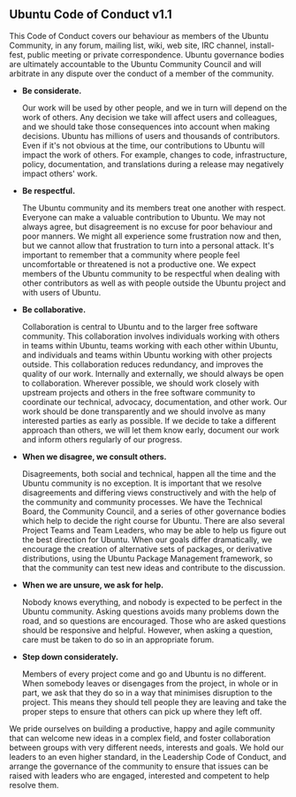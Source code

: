 ## Ubuntu Code of Conduct v1.1

This Code of Conduct covers our behaviour as members of the Ubuntu
Community, in any forum, mailing list, wiki, web site, IRC channel,
install-fest, public meeting or private correspondence.  Ubuntu
governance bodies are ultimately accountable to the Ubuntu Community
Council and will arbitrate in any dispute over the conduct of a member
of the community.

- **Be considerate.**

    Our work will be used by other people, and we in turn will depend on
    the work of others. Any decision we take will affect users and
    colleagues, and we should take those consequences into account when
    making decisions.  Ubuntu has millions of users and thousands of
    contributors. Even if it's not obvious at the time, our contributions
    to Ubuntu will impact the work of others.  For example, changes to code, infrastructure, policy, documentation, and translations during a
    release may negatively impact others' work.

- **Be respectful.**

    The Ubuntu community and its members treat one another with respect.
    Everyone can make a valuable contribution to Ubuntu. We may not
    always agree, but disagreement is no excuse for poor behaviour and
    poor manners. We might all experience some frustration now and then,
    but we cannot allow that frustration to turn into a personal attack.
    It's important to remember that a community where people feel
    uncomfortable or threatened is not a productive one. We expect members
    of the Ubuntu community to be respectful when dealing with other
    contributors as well as with people outside the Ubuntu project and
    with users of Ubuntu.

- **Be collaborative.**

    Collaboration is central to Ubuntu and to the larger free software
    community. This collaboration involves individuals working with
    others in teams within Ubuntu, teams working with each other within
    Ubuntu, and individuals and teams within Ubuntu working with other
    projects outside. This collaboration reduces redundancy, and
    improves the quality of our work. Internally and externally, we
    should always be open to collaboration. Wherever possible, we should
    work closely with upstream projects and others in the free software
    community to coordinate our technical, advocacy, documentation, and
    other work. Our work should be done transparently and we should
    involve as many interested parties as early as possible.  If we
    decide to take a different approach than others, we will let them
    know early, document our work and inform others regularly of our
    progress.

- **When we disagree, we consult others.**

    Disagreements, both social and technical, happen all the time and the
    Ubuntu community is no exception. It is important that we resolve
    disagreements and differing views constructively and with the help
    of the community and community processes. We have the Technical
    Board, the Community Council, and a series of other governance
    bodies which help to decide the right course for Ubuntu. There are
    also several Project Teams and Team Leaders, who may be able to
    help us figure out the best direction for Ubuntu. When our goals
    differ dramatically, we encourage the creation of alternative sets of
    packages, or derivative distributions, using the Ubuntu Package
    Management framework, so that the community can test new ideas and
    contribute to the discussion.

- **When we are unsure, we ask for help.**

    Nobody knows everything, and nobody is expected to be perfect in the
    Ubuntu community. Asking questions avoids many problems down the road,
    and so questions are encouraged. Those who are asked questions should
    be responsive and helpful. However, when asking a question, care must
    be taken to do so in an appropriate forum.

- **Step down considerately.**

    Members of every project come and go and Ubuntu is no different. When
    somebody leaves or disengages from the project, in whole or in part,
    we ask that they do so in a way that minimises disruption to the
    project. This means they should tell people they are leaving and take
    the proper steps to ensure that others can pick up where they left off.

We pride ourselves on building a productive, happy and agile community
that can welcome new ideas in a complex field, and foster collaboration
between groups with very different needs, interests and goals. We hold
our leaders to an even higher standard, in the Leadership Code of
Conduct, and arrange the governance of the community to ensure that
issues can be raised with leaders who are engaged, interested and
competent to help resolve them.